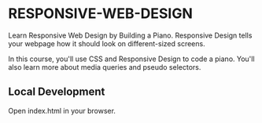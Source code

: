 # RESPONSIVE-WEB-DESIGN

Learn Responsive Web Design by Building a Piano.
Responsive Design tells your webpage how it should look on different-sized screens.

In this course, you'll use CSS and Responsive Design to code a piano. You'll also learn more about media queries and pseudo selectors.

## Local Development

Open index.html in your browser.
